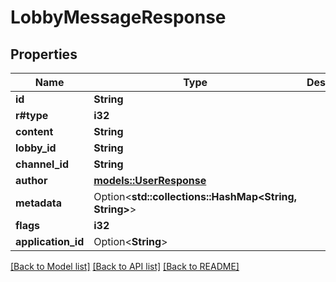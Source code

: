 # LobbyMessageResponse

## Properties

Name | Type | Description | Notes
------------ | ------------- | ------------- | -------------
**id** | **String** |  | 
**r#type** | **i32** |  | 
**content** | **String** |  | 
**lobby_id** | **String** |  | 
**channel_id** | **String** |  | 
**author** | [**models::UserResponse**](UserResponse.md) |  | 
**metadata** | Option<**std::collections::HashMap<String, String>**> |  | [optional]
**flags** | **i32** |  | 
**application_id** | Option<**String**> |  | [optional]

[[Back to Model list]](../README.md#documentation-for-models) [[Back to API list]](../README.md#documentation-for-api-endpoints) [[Back to README]](../README.md)


